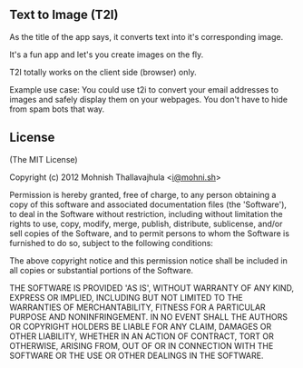 ## Text to Image (T2I) ##

As the title of the app says, it converts text into it's corresponding image.

It's a fun app and let's you create images on the fly.

T2I totally works on the client side (browser) only.

Example use case: You could use t2i to convert your email addresses to images and safely display
them on your webpages. You don't have to hide from spam bots that way.


## License 

(The MIT License)

Copyright (c) 2012 Mohnish Thallavajhula &lt;i@mohni.sh&gt;

Permission is hereby granted, free of charge, to any person obtaining
a copy of this software and associated documentation files (the
'Software'), to deal in the Software without restriction, including
without limitation the rights to use, copy, modify, merge, publish,
distribute, sublicense, and/or sell copies of the Software, and to
permit persons to whom the Software is furnished to do so, subject to
the following conditions:

The above copyright notice and this permission notice shall be
included in all copies or substantial portions of the Software.

THE SOFTWARE IS PROVIDED 'AS IS', WITHOUT WARRANTY OF ANY KIND,
EXPRESS OR IMPLIED, INCLUDING BUT NOT LIMITED TO THE WARRANTIES OF
MERCHANTABILITY, FITNESS FOR A PARTICULAR PURPOSE AND NONINFRINGEMENT.
IN NO EVENT SHALL THE AUTHORS OR COPYRIGHT HOLDERS BE LIABLE FOR ANY
CLAIM, DAMAGES OR OTHER LIABILITY, WHETHER IN AN ACTION OF CONTRACT,
TORT OR OTHERWISE, ARISING FROM, OUT OF OR IN CONNECTION WITH THE
SOFTWARE OR THE USE OR OTHER DEALINGS IN THE SOFTWARE.